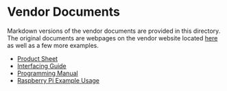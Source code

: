 # Vendor Documents

Markdown versions of the vendor documents are provided in this directory. The
original documents are webpages on the vendor website located
[here](https://pcbartists.com/product/i2c-decibel-sound-level-meter-module/) as
well as a few more examples.

- [Product Sheet](product-sheet.md)
- [Interfacing Guide](interfacing-guide.md)
- [Programming Manual](programming-manual.md)
- [Raspberry Pi Example Usage](accurate-raspberry-pi-decibel-meter.md)
